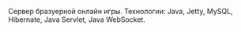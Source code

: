 Сервер бразуерной онлайн игры.
Технологии: Java, Jetty, MySQL, Hibernate, Java Servlet, Java WebSocket.
